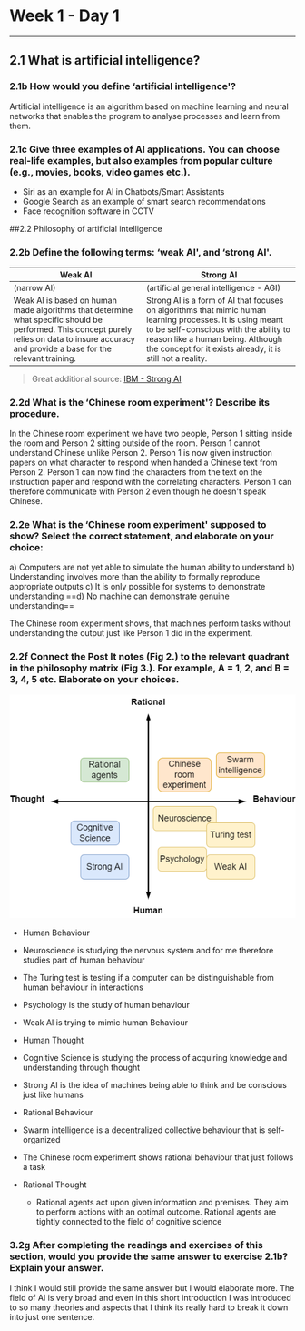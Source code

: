 # Week 1 - Day 1
---
## 2.1 What is artificial intelligence?
### 2.1b How would you define ‘artificial intelligence'?
Artificial intelligence is an algorithm based on machine learning and neural networks that enables the program to analyse processes and learn from them.

### 2.1c Give three examples of AI applications. You can choose real-life examples, but also examples from popular culture (e.g., movies, books, video games etc.).
- Siri as an example for AI in Chatbots/Smart Assistants
- Google Search as an example of smart search recommendations
- Face recognition software in CCTV

##2.2 Philosophy of artificial intelligence
### 2.2b Define the following terms: ‘weak AI', and ‘strong AI'.
| Weak AI | Strong AI |
|---|---|
| (narrow AI) | (artificial general intelligence - AGI) |
| Weak AI is based on human made algorithms  that determine what specific should be performed.  This concept purely relies on data to insure accuracy  and provide a base for the relevant training. | Strong AI is a form of AI that focuses on algorithms  that mimic human learning processes. It is using meant  to be self-conscious with the ability to reason like a  human being. Although the concept for it exists already,  it is still not a reality. |

> Great additional source:
[IBM - Strong AI](https://www.ibm.com/cloud/learn/strong-ai)

### 2.2d What is the ‘Chinese room experiment'? Describe its procedure.
In the Chinese room experiment we have two people, Person 1 sitting inside the room and Person 2 sitting outside of the room. Person 1 cannot understand Chinese unlike Person 2. Person 1 is now given instruction papers on what character to respond when handed a Chinese text from Person 2. Person 1 can now find the characters from the text on the instruction paper and respond with the correlating characters. Person 1 can therefore communicate with Person 2 even though he doesn't speak Chinese.

### 2.2e What is the ‘Chinese room experiment' supposed to show? Select the correct statement, and elaborate on your choice:
a) Computers are not yet able to simulate the human ability to understand
b) Understanding involves more than the ability to formally reproduce appropriate outputs
c) It is only possible for systems to demonstrate understanding
==d) No machine can demonstrate genuine understanding==

The Chinese room experiment shows, that machines perform tasks without understanding the output just like Person 1 did in the experiment.

### 2.2f Connect the Post It notes (Fig 2.) to the relevant quadrant in the philosophy matrix (Fig 3.). For example, A = 1, 2, and B = 3, 4, 5 etc. Elaborate on your choices.
![alt text](assets/2-2f.png)

- Human Behaviour
 -  Neuroscience is studying the nervous system and for me therefore studies part of human behaviour
 - The Turing test is testing if a computer can be distinguishable from human behaviour in interactions
 - Psychology is the study of human behaviour
 - Weak AI is trying to mimic human Behaviour

- Human Thought
 - Cognitive Science is studying the process of acquiring knowledge and understanding through thought
 - Strong AI is the idea of machines being able to think and be conscious just like humans

 - Rational Behaviour
  - Swarm intelligence is a decentralized collective behaviour that is self-organized
  - The Chinese room experiment shows rational behaviour that just follows a task

- Rational Thought
  - Rational agents act upon given information and premises. They aim to perform actions with an optimal outcome. Rational agents are tightly connected to the field of cognitive science

### 3.2g After completing the readings and exercises of this section, would you provide the same answer to exercise 2.1b? Explain your answer.
I think I would still provide the same answer but I would elaborate more. The field of AI is very broad and even in this short introduction I was introduced to so many theories and aspects that I think its really hard to break it down into just one sentence.
